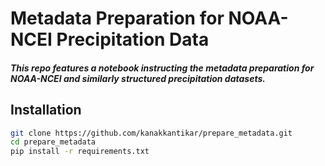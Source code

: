 # Metadata Preparation for NOAA-NCEI Precipitation Data
##### This repo features a notebook instructing the metadata preparation for NOAA-NCEI and similarly structured precipitation datasets.

## Installation

```sh
git clone https://github.com/kanakkantikar/prepare_metadata.git
cd prepare_metadata
pip install -r requirements.txt
```